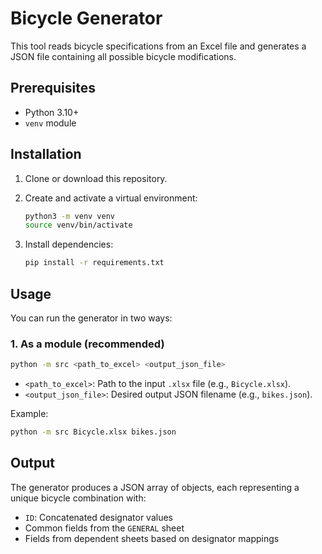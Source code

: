 # Bicycle Generator

This tool reads bicycle specifications from an Excel file and generates a JSON file containing all possible bicycle modifications.

## Prerequisites

- Python 3.10+
- `venv` module 

## Installation

1. Clone or download this repository.


2. Create and activate a virtual environment:

   ```zsh
   python3 -m venv venv
   source venv/bin/activate
   ```

4. Install dependencies:

   ```zsh
   pip install -r requirements.txt
   ```

## Usage

You can run the generator in two ways:

### 1. As a module (recommended)

```zsh
python -m src <path_to_excel> <output_json_file>
``` 

- `<path_to_excel>`: Path to the input `.xlsx` file (e.g., `Bicycle.xlsx`).
- `<output_json_file>`: Desired output JSON filename (e.g., `bikes.json`).

Example:

```zsh
python -m src Bicycle.xlsx bikes.json
```

## Output

The generator produces a JSON array of objects, each representing a unique bicycle combination with:

- `ID`: Concatenated designator values
- Common fields from the `GENERAL` sheet
- Fields from dependent sheets based on designator mappings


